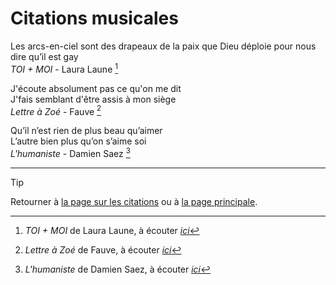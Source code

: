 # Citations musicales


Les arcs-en-ciel sont des drapeaux de la paix que Dieu déploie pour nous dire qu’il est gay  
*TOI + MOI* - Laura Laune [^TOI+MOI]

[^TOI+MOI]: *TOI + MOI* de Laura Laune, à écouter [*ici*](https://youtu.be/i__mG_vthHg?si=duP5lEWB6QMgmj9e)



J'écoute absolument pas ce qu'on me dit  
J'fais semblant d'être assis à mon siège  
*Lettre à Zoé* - Fauve [^Lettre-Zoé]

[^Lettre-Zoé]: *Lettre à Zoé* de Fauve, à écouter [*ici*](https://youtu.be/hWVnpLe_MbQ?si=i0RHAzM7167dMNXj)



Qu’il n’est rien de plus beau qu’aimer  
L’autre bien plus qu’on s’aime soi  
*L'humaniste* - Damien Saez [^L'humaniste]

[^L'humaniste]: *L'humaniste* de Damien Saez, à écouter [*ici*](https://youtu.be/G-oS3rv5eX0?si=hsC13E2g3-AXieh0)



<!--
« citation »  
*titre* - artiste [^titre]

[^titre]: *titre* de artiste, à écouter [*ici*](lien.com)
-->




---

> [!TIP]  
> Retourner à [la page sur les citations](README.md) ou à [la page principale](../README.md).